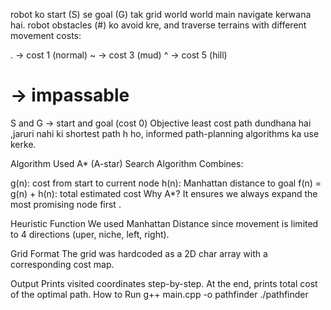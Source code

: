 robot ko start (S) se goal (G) tak grid world world main navigate kerwana hai. robot obstacles (#) ko avoid kre, and traverse terrains with different movement costs:

. → cost 1 (normal)
~ → cost 3 (mud)
^ → cost 5 (hill)
# → impassable
S and G → start and goal (cost 0)
Objective
least cost path dundhana hai ,jaruri nahi ki shortest path h ho, informed path-planning algorithms ka use kerke.

Algorithm Used
A* (A-star) Search Algorithm
Combines:

g(n): cost from start to current node
h(n): Manhattan distance to goal
f(n) = g(n) + h(n): total estimated cost
Why A*?
It ensures we always expand the most promising node first .

Heuristic Function
We used Manhattan Distance since movement is limited to 4 directions (uper, niche, left, right).

Grid Format
The grid was hardcoded as a 2D char array with a corresponding cost map.

Output
Prints visited coordinates step-by-step.
At the end, prints total cost of the optimal path.
How to Run
g++ main.cpp -o pathfinder
./pathfinder
